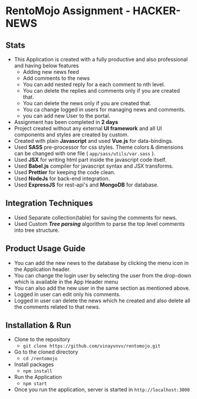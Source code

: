 # RentoMojo Assignment - HACKER-NEWS

## Stats
-  This Application is created with a fully productive and also professional and having below features
	- Adding new news feed
	- Add comments to the news
	- You can add nested reply for a each comment to nth level.
	- You can delete the replies and comments only if you are created that.
	- You can delete the news only if you are created that.
	- You ca change logged in users for managing news and comments.
	- you can add new User to the portal.
 - Assignment has been completed in **2 days**
 - Project created without any external **UI framework** and all UI components and styles are created by custom.
 - Created with plain **Javascript** and used **Vue.js** for data-bindings.
 - Used **SASS** pre-processor for css styles. Theme colors & dimensions can be changed with one file ( `app/sass/utils/var.sass` ).
 - Used **JSX** for writing html part inside the javascript code itself.
 - Used **Babel.js** compiler for javascript syntax and JSX transforms.
 - Used **Prettier** for keeping the code clean.
 - Used **NodeJs** for back-end integration.
 - Used **ExpressJS** for rest-api's  and **MongoDB** for database.
 
## Integration Techniques

-  Used Separate collection(table) for saving the comments for news.
-  Used Custom ***Tree parsing*** algorithm to parse the top level comments into tree structure. 

## Product Usage Guide
-  You can add the new news to the database by clicking the menu icon in the Application header.
-  You can change the login user by selecting the user from the drop-down which is available in the App Header menu
-   You can also add the new user in the same section as mentioned above.
-   Logged in user can edit only his comments.
-   Logged in user can delete the news which he created and also delete all the comments related to that news.

## Installation & Run

- Clone to the repository
	- `git clone https://github.com/vinayvnvv/rentomojo.git`
-   Go to the cloned directory
	-  `cd /rentomojo`
- Install packages
	-  `npm install`
- Run the Application
	-  `npm start`
- Once you run the application, server is started in `http://localhost:3000`